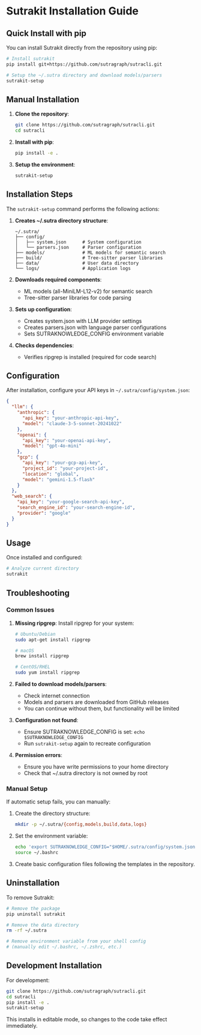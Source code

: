 # Sutrakit Installation Guide

## Quick Install with pip

You can install Sutrakit directly from the repository using pip:

```bash
# Install sutrakit
pip install git+https://github.com/sutragraph/sutracli.git

# Setup the ~/.sutra directory and download models/parsers
sutrakit-setup
```

## Manual Installation

1. **Clone the repository**:
   ```bash
   git clone https://github.com/sutragraph/sutracli.git
   cd sutracli
   ```

2. **Install with pip**:
   ```bash
   pip install -e .
   ```

3. **Setup the environment**:
   ```bash
   sutrakit-setup
   ```

## Installation Steps

The `sutrakit-setup` command performs the following actions:

1. **Creates ~/.sutra directory structure**:
   ```
   ~/.sutra/
   ├── config/
   │   ├── system.json      # System configuration
   │   └── parsers.json     # Parser configuration
   ├── models/              # ML models for semantic search
   ├── build/               # Tree-sitter parser libraries
   ├── data/                # User data directory
   └── logs/                # Application logs
   ```

2. **Downloads required components**:
   - ML models (all-MiniLM-L12-v2) for semantic search
   - Tree-sitter parser libraries for code parsing

3. **Sets up configuration**:
   - Creates system.json with LLM provider settings
   - Creates parsers.json with language parser configurations
   - Sets SUTRAKNOWLEDGE_CONFIG environment variable

4. **Checks dependencies**:
   - Verifies ripgrep is installed (required for code search)

## Configuration

After installation, configure your API keys in `~/.sutra/config/system.json`:

```json
{
  "llm": {
    "anthropic": {
      "api_key": "your-anthropic-api-key",
      "model": "claude-3-5-sonnet-20241022"
    },
    "openai": {
      "api_key": "your-openai-api-key",
      "model": "gpt-4o-mini"
    },
    "gcp": {
      "api_key": "your-gcp-api-key",
      "project_id": "your-project-id",
      "location": "global",
      "model": "gemini-1.5-flash"
    }
  },
  "web_search": {
    "api_key": "your-google-search-api-key",
    "search_engine_id": "your-search-engine-id",
    "provider": "google"
  }
}
```

## Usage

Once installed and configured:

```bash
# Analyze current directory
sutrakit
```

## Troubleshooting

### Common Issues

1. **Missing ripgrep**: Install ripgrep for your system:
   ```bash
   # Ubuntu/Debian
   sudo apt-get install ripgrep
   
   # macOS
   brew install ripgrep
   
   # CentOS/RHEL
   sudo yum install ripgrep
   ```

2. **Failed to download models/parsers**: 
   - Check internet connection
   - Models and parsers are downloaded from GitHub releases
   - You can continue without them, but functionality will be limited

3. **Configuration not found**:
   - Ensure SUTRAKNOWLEDGE_CONFIG is set: `echo $SUTRAKNOWLEDGE_CONFIG`
   - Run `sutrakit-setup` again to recreate configuration

4. **Permission errors**:
   - Ensure you have write permissions to your home directory
   - Check that ~/.sutra directory is not owned by root

### Manual Setup

If automatic setup fails, you can manually:

1. Create the directory structure:
   ```bash
   mkdir -p ~/.sutra/{config,models,build,data,logs}
   ```

2. Set the environment variable:
   ```bash
   echo 'export SUTRAKNOWLEDGE_CONFIG="$HOME/.sutra/config/system.json"' >> ~/.bashrc
   source ~/.bashrc
   ```

3. Create basic configuration files following the templates in the repository.

## Uninstallation

To remove Sutrakit:

```bash
# Remove the package
pip uninstall sutrakit

# Remove the data directory
rm -rf ~/.sutra

# Remove environment variable from your shell config
# (manually edit ~/.bashrc, ~/.zshrc, etc.)
```

## Development Installation

For development:

```bash
git clone https://github.com/sutragraph/sutracli.git
cd sutracli
pip install -e .
sutrakit-setup
```

This installs in editable mode, so changes to the code take effect immediately.
